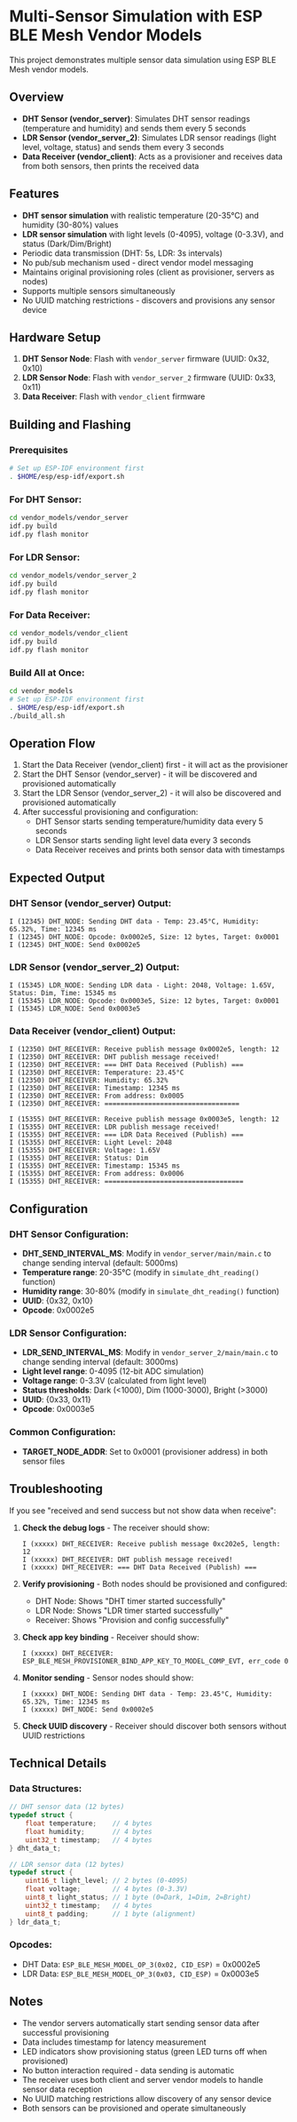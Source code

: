 # Multi-Sensor Simulation with ESP BLE Mesh Vendor Models

This project demonstrates multiple sensor data simulation using ESP BLE Mesh vendor models.

## Overview

- **DHT Sensor (vendor_server)**: Simulates DHT sensor readings (temperature and humidity) and sends them every 5 seconds
- **LDR Sensor (vendor_server_2)**: Simulates LDR sensor readings (light level, voltage, status) and sends them every 3 seconds  
- **Data Receiver (vendor_client)**: Acts as a provisioner and receives data from both sensors, then prints the received data

## Features

- **DHT sensor simulation** with realistic temperature (20-35°C) and humidity (30-80%) values
- **LDR sensor simulation** with light levels (0-4095), voltage (0-3.3V), and status (Dark/Dim/Bright)
- Periodic data transmission (DHT: 5s, LDR: 3s intervals)
- No pub/sub mechanism used - direct vendor model messaging
- Maintains original provisioning roles (client as provisioner, servers as nodes)
- Supports multiple sensors simultaneously
- No UUID matching restrictions - discovers and provisions any sensor device

## Hardware Setup

1. **DHT Sensor Node**: Flash with `vendor_server` firmware (UUID: 0x32, 0x10)
2. **LDR Sensor Node**: Flash with `vendor_server_2` firmware (UUID: 0x33, 0x11)
3. **Data Receiver**: Flash with `vendor_client` firmware

## Building and Flashing

### Prerequisites
```bash
# Set up ESP-IDF environment first
. $HOME/esp/esp-idf/export.sh
```

### For DHT Sensor:
```bash
cd vendor_models/vendor_server
idf.py build
idf.py flash monitor
```

### For LDR Sensor:
```bash
cd vendor_models/vendor_server_2
idf.py build
idf.py flash monitor
```

### For Data Receiver:
```bash
cd vendor_models/vendor_client
idf.py build
idf.py flash monitor
```

### Build All at Once:
```bash
cd vendor_models
# Set up ESP-IDF environment first
. $HOME/esp/esp-idf/export.sh
./build_all.sh
```

## Operation Flow

1. Start the Data Receiver (vendor_client) first - it will act as the provisioner
2. Start the DHT Sensor (vendor_server) - it will be discovered and provisioned automatically
3. Start the LDR Sensor (vendor_server_2) - it will also be discovered and provisioned automatically
4. After successful provisioning and configuration:
   - DHT Sensor starts sending temperature/humidity data every 5 seconds
   - LDR Sensor starts sending light level data every 3 seconds
   - Data Receiver receives and prints both sensor data with timestamps

## Expected Output

### DHT Sensor (vendor_server) Output:
```
I (12345) DHT_NODE: Sending DHT data - Temp: 23.45°C, Humidity: 65.32%, Time: 12345 ms
I (12345) DHT_NODE: Opcode: 0x0002e5, Size: 12 bytes, Target: 0x0001
I (12345) DHT_NODE: Send 0x0002e5
```

### LDR Sensor (vendor_server_2) Output:
```
I (15345) LDR_NODE: Sending LDR data - Light: 2048, Voltage: 1.65V, Status: Dim, Time: 15345 ms
I (15345) LDR_NODE: Opcode: 0x0003e5, Size: 12 bytes, Target: 0x0001
I (15345) LDR_NODE: Send 0x0003e5
```

### Data Receiver (vendor_client) Output:
```
I (12350) DHT_RECEIVER: Receive publish message 0x0002e5, length: 12
I (12350) DHT_RECEIVER: DHT publish message received!
I (12350) DHT_RECEIVER: === DHT Data Received (Publish) ===
I (12350) DHT_RECEIVER: Temperature: 23.45°C
I (12350) DHT_RECEIVER: Humidity: 65.32%
I (12350) DHT_RECEIVER: Timestamp: 12345 ms
I (12350) DHT_RECEIVER: From address: 0x0005
I (12350) DHT_RECEIVER: ==================================

I (15355) DHT_RECEIVER: Receive publish message 0x0003e5, length: 12
I (15355) DHT_RECEIVER: LDR publish message received!
I (15355) DHT_RECEIVER: === LDR Data Received (Publish) ===
I (15355) DHT_RECEIVER: Light Level: 2048
I (15355) DHT_RECEIVER: Voltage: 1.65V
I (15355) DHT_RECEIVER: Status: Dim
I (15355) DHT_RECEIVER: Timestamp: 15345 ms
I (15355) DHT_RECEIVER: From address: 0x0006
I (15355) DHT_RECEIVER: ===================================
```

## Configuration

### DHT Sensor Configuration:
- **DHT_SEND_INTERVAL_MS**: Modify in `vendor_server/main/main.c` to change sending interval (default: 5000ms)
- **Temperature range**: 20-35°C (modify in `simulate_dht_reading()` function)
- **Humidity range**: 30-80% (modify in `simulate_dht_reading()` function)
- **UUID**: {0x32, 0x10}
- **Opcode**: 0x0002e5

### LDR Sensor Configuration:
- **LDR_SEND_INTERVAL_MS**: Modify in `vendor_server_2/main/main.c` to change sending interval (default: 3000ms)
- **Light level range**: 0-4095 (12-bit ADC simulation)
- **Voltage range**: 0-3.3V (calculated from light level)
- **Status thresholds**: Dark (<1000), Dim (1000-3000), Bright (>3000)
- **UUID**: {0x33, 0x11}
- **Opcode**: 0x0003e5

### Common Configuration:
- **TARGET_NODE_ADDR**: Set to 0x0001 (provisioner address) in both sensor files

## Troubleshooting

If you see "received and send success but not show data when receive":

1. **Check the debug logs** - The receiver should show:
   ```
   I (xxxxx) DHT_RECEIVER: Receive publish message 0xc202e5, length: 12
   I (xxxxx) DHT_RECEIVER: DHT publish message received!
   I (xxxxx) DHT_RECEIVER: === DHT Data Received (Publish) ===
   ```

2. **Verify provisioning** - Both nodes should be provisioned and configured:
   - DHT Node: Shows "DHT timer started successfully"
   - LDR Node: Shows "LDR timer started successfully"
   - Receiver: Shows "Provision and config successfully"

3. **Check app key binding** - Receiver should show:
   ```
   I (xxxxx) DHT_RECEIVER: ESP_BLE_MESH_PROVISIONER_BIND_APP_KEY_TO_MODEL_COMP_EVT, err_code 0
   ```

4. **Monitor sending** - Sensor nodes should show:
   ```
   I (xxxxx) DHT_NODE: Sending DHT data - Temp: 23.45°C, Humidity: 65.32%, Time: 12345 ms
   I (xxxxx) DHT_NODE: Send 0x0002e5
   ```

5. **Check UUID discovery** - Receiver should discover both sensors without UUID restrictions

## Technical Details

### Data Structures:
```c
// DHT sensor data (12 bytes)
typedef struct {
    float temperature;    // 4 bytes
    float humidity;       // 4 bytes
    uint32_t timestamp;   // 4 bytes
} dht_data_t;

// LDR sensor data (12 bytes)
typedef struct {
    uint16_t light_level; // 2 bytes (0-4095)
    float voltage;        // 4 bytes (0-3.3V)
    uint8_t light_status; // 1 byte (0=Dark, 1=Dim, 2=Bright)
    uint32_t timestamp;   // 4 bytes
    uint8_t padding;      // 1 byte (alignment)
} ldr_data_t;
```

### Opcodes:
- DHT Data: `ESP_BLE_MESH_MODEL_OP_3(0x02, CID_ESP)` = 0x0002e5
- LDR Data: `ESP_BLE_MESH_MODEL_OP_3(0x03, CID_ESP)` = 0x0003e5

## Notes

- The vendor servers automatically start sending sensor data after successful provisioning
- Data includes timestamp for latency measurement
- LED indicators show provisioning status (green LED turns off when provisioned)
- No button interaction required - data sending is automatic
- The receiver uses both client and server vendor models to handle sensor data reception
- No UUID matching restrictions allow discovery of any sensor device
- Both sensors can be provisioned and operate simultaneously 